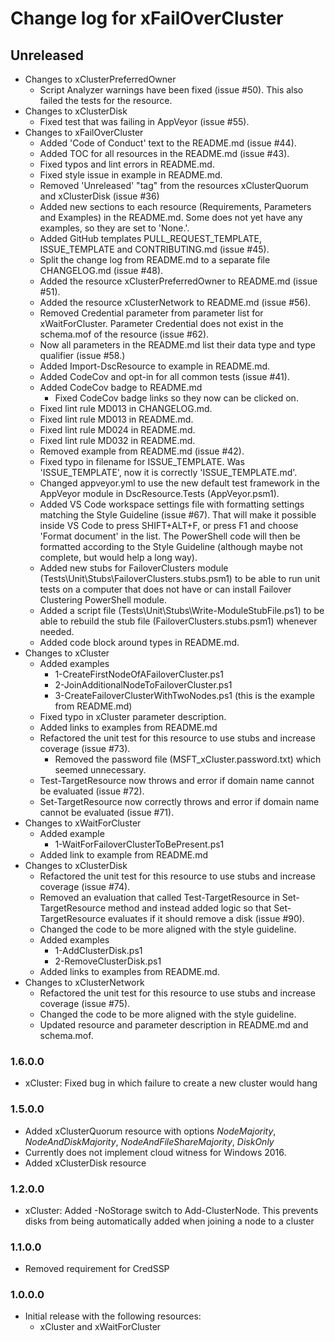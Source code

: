 # Change log for xFailOverCluster

## Unreleased

- Changes to xClusterPreferredOwner
  - Script Analyzer warnings have been fixed (issue #50). This also failed the
    tests for the resource.
- Changes to xClusterDisk
  - Fixed test that was failing in  AppVeyor (issue #55).
- Changes to xFailOverCluster
  - Added 'Code of Conduct' text to the README.md (issue #44).
  - Added TOC for all resources in the README.md (issue #43).
  - Fixed typos and lint errors in README.md.
  - Fixed style issue in example in README.md.
  - Removed 'Unreleased' "tag" from the resources xClusterQuorum and
    xClusterDisk (issue #36)
  - Added new sections to each resource (Requirements, Parameters and Examples)
    in the README.md. Some does not yet have any examples, so they are set to
    'None.'.
  - Added GitHub templates PULL\_REQUEST\_TEMPLATE, ISSUE_TEMPLATE and
    CONTRIBUTING.md (issue #45).
  - Split the change log from README.md to a separate file CHANGELOG.md
    (issue #48).
  - Added the resource xClusterPreferredOwner to README.md (issue #51).
  - Added the resource xClusterNetwork to README.md (issue #56).
  - Removed Credential parameter from parameter list for xWaitForCluster.
    Parameter Credential does not exist in the schema.mof of the resource
    (issue #62).
  - Now all parameters in the README.md list their data type and type qualifier
    (issue #58.)
  - Added Import-DscResource to example in README.md.
  - Added CodeCov and opt-in for all common tests (issue #41).
  - Added CodeCov badge to README.md
    - Fixed CodeCov badge links so they now can be clicked on.
  - Fixed lint rule MD013 in CHANGELOG.md.
  - Fixed lint rule MD013 in README.md.
  - Fixed lint rule MD024 in README.md.
  - Fixed lint rule MD032 in README.md.
  - Removed example from README.md (issue #42).
  - Fixed typo in filename for ISSUE\_TEMPLATE. Was 'ISSUE\_TEMPLATE', now it is
    correctly 'ISSUE\_TEMPLATE.md'.
  - Changed appveyor.yml to use the new default test framework in the AppVeyor
    module in DscResource.Tests (AppVeyor.psm1).
  - Added VS Code workspace settings file with formatting settings matching the
    Style Guideline (issue #67). That will make it possible inside VS Code to
    press SHIFT+ALT+F, or press F1 and choose 'Format document' in the list. The
    PowerShell code will then be formatted according to the Style Guideline
    (although maybe not complete, but would help a long way).
  - Added new stubs for FailoverClusters module
    (Tests\Unit\Stubs\FailoverClusters.stubs.psm1) to be able to run unit tests
    on a computer that does not have or can install Failover Clustering
    PowerShell module.
  - Added a script file (Tests\Unit\Stubs\Write-ModuleStubFile.ps1) to be able
    to rebuild the stub file (FailoverClusters.stubs.psm1) whenever needed.
  - Added code block around types in README.md.
- Changes to xCluster
  - Added examples
    - 1-CreateFirstNodeOfAFailoverCluster.ps1
    - 2-JoinAdditionalNodeToFailoverCluster.ps1
    - 3-CreateFailoverClusterWithTwoNodes.ps1 (this is the example from README.md)
  - Fixed typo in xCluster parameter description.
  - Added links to examples from README.md
  - Refactored the unit test for this resource to use stubs and increase coverage
    (issue #73).
    - Removed the password file (MSFT_xCluster.password.txt) which seemed unnecessary.
  - Test-TargetResource now throws and error if domain name cannot be evaluated
    (issue #72).
  - Set-TargetResource now correctly throws and error if domain name cannot be
    evaluated (issue #71).
- Changes to xWaitForCluster
  - Added example
    - 1-WaitForFailoverClusterToBePresent.ps1
  - Added link to example from README.md
- Changes to xClusterDisk
  - Refactored the unit test for this resource to use stubs and increase coverage
    (issue #74).
  - Removed an evaluation that called Test-TargetResource in Set-TargetResource
    method and instead added logic so that Set-TargetResource evaluates if it
    should remove a disk (issue #90).
  - Changed the code to be more aligned with the style guideline.
  - Added examples
    - 1-AddClusterDisk.ps1
    - 2-RemoveClusterDisk.ps1
  - Added links to examples from README.md.
- Changes to xClusterNetwork
  - Refactored the unit test for this resource to use stubs and increase coverage
    (issue #75).
  - Changed the code to be more aligned with the style guideline.
  - Updated resource and parameter description in README.md and schema.mof.

### 1.6.0.0

- xCluster: Fixed bug in which failure to create a new cluster would hang

### 1.5.0.0

- Added xClusterQuorum resource with options *NodeMajority*,
  *NodeAndDiskMajority*, *NodeAndFileShareMajority*, *DiskOnly*
- Currently does not implement cloud witness for Windows 2016.
- Added xClusterDisk resource

### 1.2.0.0

- xCluster: Added -NoStorage switch to Add-ClusterNode. This prevents disks from
  being automatically added when joining a node to a cluster

### 1.1.0.0

- Removed requirement for CredSSP

### 1.0.0.0

- Initial release with the following resources:
  - xCluster and xWaitForCluster
